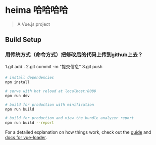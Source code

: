 # heima  哈哈哈哈

> A Vue.js project

## Build Setup  

### 用传统方式（命令方式）把修改后的代码上传到github上去？
1.git add .
2.git commit -m "提交信息"
3.git push

#### 

``` bash
# install dependencies
npm install

# serve with hot reload at localhost:8080
npm run dev

# build for production with minification
npm run build

# build for production and view the bundle analyzer report
npm run build --report
```

For a detailed explanation on how things work, check out the [guide](http://vuejs-templates.github.io/webpack/) and [docs for vue-loader](http://vuejs.github.io/vue-loader).

